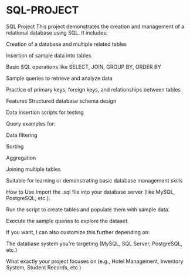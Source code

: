 # SQL-PROJECT
SQL Project
This project demonstrates the creation and management of a relational database using SQL. It includes:

Creation of a database and multiple related tables

Insertion of sample data into tables

Basic SQL operations like SELECT, JOIN, GROUP BY, ORDER BY

Sample queries to retrieve and analyze data

Practice of primary keys, foreign keys, and relationships between tables

Features
Structured database schema design

Data insertion scripts for testing

Query examples for:

Data filtering

Sorting

Aggregation

Joining multiple tables

Suitable for learning or demonstrating basic database management skills

How to Use
Import the .sql file into your database server (like MySQL, PostgreSQL, etc.).

Run the script to create tables and populate them with sample data.

Execute the sample queries to explore the dataset.

If you want, I can also customize this further depending on:

The database system you're targeting (MySQL, SQL Server, PostgreSQL, etc.)

What exactly your project focuses on (e.g., Hotel Management, Inventory System, Student Records, etc.)
